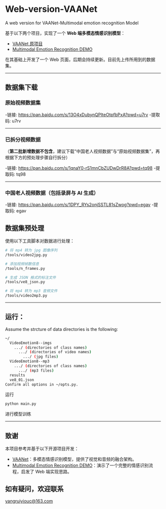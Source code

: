 # Web-version-VAANet
A web version for VAANet-Multimodal emotion recognition Model

基于以下两个项目，实现了一个 **Web 端多模态情感识别模型**：

- [VAANet 原项目](https://github.com/maysonma/VAANet)  
- [Multimodal Emotion Recognition DEMO](https://github.com/Robin-WZQ/multimodal-emotion-recognition-DEMO)

在其基础上开发了一个 Web 页面，后期会持续更新。目前先上传所用到的数据集。


---

## 数据集下载

### 原始视频数据集

-链接: https://pan.baidu.com/s/13O4xDubynQPlteOtpfbPxA?pwd=u7rv
-提取码: u7rv 

---

### 已拆分视频数据  
（**第二批新增数据不包含**，建议下载“中国老人视频数据”与“原始视频数据集”，再根据下方的预处理步骤自行拆分）

-链接: https://pan.baidu.com/s/1qnaY0-rS1mnCbZUDwDrR8A?pwd=tq98
-提取码: tq98 

---

### 中国老人视频数据（包括录屏与 AI 生成）

-链接: https://pan.baidu.com/s/1DPY_RYs2onjSSTL81sZwog?pwd=egav
-提取码: egav 

## 数据集预处理

使用以下工具脚本对数据进行处理：

```bash
# 将 mp4 转为 jpg 图像序列
/tools/video2jpg.py

# 添加视频帧数信息
/tools/n_frames.py

# 生成 JSON 格式的标注文件
/tools/ve8_json.py

# 将 mp4 转为 mp3 音频文件
/tools/video2mp3.py
```

---

## 运行：
Assume the strcture of data directories is the following:
```bash
~/
  VideoEmotion8--imgs
    .../ (directories of class names)
      .../ (directories of video names)
        .../ (jpg files)
  VideoEmotion8--mp3
    .../ (directories of class names)
      .../ (mp3 files)
  results
  ve8_01.json
Confirm all options in ~/opts.py.
```

运行
```bash
python main.py
```
进行模型训练

---

## 致谢

本项目参考并基于以下开源项目开发：

- [VAANet](https://github.com/maysonma/VAANet)：多模态情感识别模型，提供了视觉和音频的融合架构。
- [Multimodal Emotion Recognition DEMO](https://github.com/Robin-WZQ/multimodal-emotion-recognition-DEMO)：演示了一个完整的情感识别流程，启发了 Web 端实现思路。

## 如有疑问，欢迎联系
yangruiyiouc@163.com
